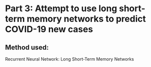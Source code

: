# Part 3:  Attempt to use long short-term memory networks to predict COVID-19 new cases

## Method used:
Recurrent Neural Network: Long Short-Term Memory Networks
